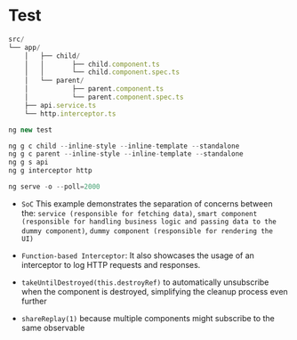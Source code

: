 # Test

```js
src/
└── app/
    │   ├── child/
    │   │       ├── child.component.ts
    │   │       └── child.component.spec.ts
    │   └── parent/
    │           ├── parent.component.ts
    │           └── parent.component.spec.ts
    ├── api.service.ts
    └── http.interceptor.ts
```

```js
ng new test

ng g c child --inline-style --inline-template --standalone
ng g c parent --inline-style --inline-template --standalone
ng g s api
ng g interceptor http

ng serve -o --poll=2000
```

- `SoC`
This example demonstrates the separation of concerns between the: 
`service (responsible for fetching data)`, 
`smart component (responsible for handling business logic and passing data to the dummy component)`, 
`dummy component (responsible for rendering the UI)` 

- `Function-based Interceptor`: 
It also showcases the usage of an interceptor to log HTTP requests and responses.

- `takeUntilDestroyed(this.destroyRef)` to automatically unsubscribe when the component is destroyed, simplifying the cleanup process even further

- `shareReplay(1)` because multiple components might subscribe to the same observable
